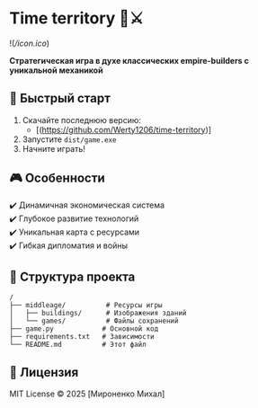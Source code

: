 # Time territory 🏰⚔️

!(*/icon.ico*)

**Стратегическая игра в духе классических empire-builders с уникальной механикой**

## 🚀 Быстрый старт
1. Скачайте последнюю версию:
   - [(https://github.com/Werty1206/time-territory)]
2. Запустите `dist/game.exe`
3. Начните играть!

## 🎮 Особенности
✔️ Динамичная экономическая система  
✔️ Глубокое развитие технологий  
✔️ Уникальная карта с ресурсами  
✔️ Гибкая дипломатия и войны  


## 📂 Структура проекта
```
/ 
├── middleage/          # Ресурсы игры
│   ├── buildings/      # Изображения зданий
│   └── games/          # Файлы сохранений
├── game.py            # Основной код
├── requirements.txt   # Зависимости
└── README.md          # Этот файл
```



## 📜 Лицензия
MIT License © 2025 [Мироненко Михал]

